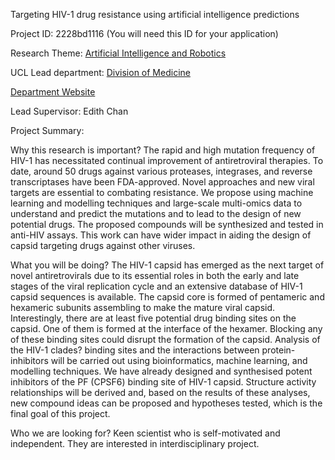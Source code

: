Targeting HIV-1 drug resistance using artificial intelligence predictions

Project ID: 2228bd1116
(You will need this ID for your application)

Research Theme: [Artificial Intelligence and Robotics](../themes/artificial-intelligence-and-robotics.md)

UCL Lead department: [Division of Medicine](../departments/division-of-medicine.md)

[Department Website](https://www.ucl.ac.uk/medicine)

Lead Supervisor: Edith Chan

Project Summary:

Why this research is important?
 The rapid and high mutation frequency of HIV-1 has necessitated continual improvement of antiretroviral therapies. To date, around 50 drugs against various proteases, integrases, and reverse transcriptases have been FDA-approved. Novel approaches and new viral targets are essential to combating resistance. We propose using machine learning and modelling techniques and large-scale multi-omics data to understand and predict the mutations and to lead to the design of new potential drugs. The proposed compounds will be synthesized and tested in anti-HIV assays. This work can have wider impact in aiding the design of capsid targeting drugs against other viruses.
 
 What you will be doing?
 The HIV-1 capsid has emerged as the next target of novel antiretrovirals due to its essential roles in both the early and late stages of the viral replication cycle and an extensive database of HIV-1 capsid sequences is available. The capsid core is formed of pentameric and hexameric subunits assembling to make the mature viral capsid. Interestingly, there are at least five potential drug binding sites on the capsid. One of them is formed at the interface of the hexamer. Blocking any of these binding sites could disrupt the formation of the capsid. Analysis of the HIV-1 clades? binding sites and the interactions between protein-inhibitors will be carried out using bioinformatics, machine learning, and modelling techniques. We have already designed and synthesised potent inhibitors of the PF (CPSF6) binding site of HIV-1 capsid. Structure activity relationships will be derived and, based on the results of these analyses, new compound ideas can be proposed and hypotheses tested, which is the final goal of this project.
 
 Who we are looking for?
 Keen scientist who is self-motivated and independent. They are interested in interdisciplinary project.